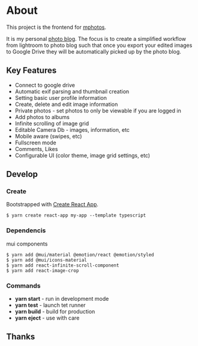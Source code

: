 # About

This project is the frontend for [mphotos](https://www.github.com/msvens/mphotos).

It is my personal [photo blog](https://www.mellowtech.org). The focus is to create
a simplified workflow from lightroom to photo blog such that once you export
your edited images to Google Drive they will be automatically picked up by the
photo blog.

## Key Features

- Connect to google drive
- Automatic exif parsing and thumbnail creation
- Setting basic user profile information
- Create, delete and edit image information
- Private photos - set photos to only be viewable if you are logged in
- Add photos to albums
- Infinite scrolling of image grid
- Editable Camera Db - images, information, etc
- Mobile aware (swipes, etc)
- Fullscreen mode
- Comments, Likes
- Configurable UI (color theme, image grid settings, etc)

## Develop

### Create
Bootstrapped with [Create React App](https://github.com/facebook/create-react-app).

```console
$ yarn create react-app my-app --template typescript
```

### Dependencis

mui components
```console
$ yarn add @mui/material @emotion/react @emotion/styled
$ yarn add @mui/icons-material
$ yarn add react-infinite-scroll-component
$ yarn add react-image-crop
```



### Commands
* **yarn start** - run in development mode
* **yarn test** - launch tet runner
* **yarn build** - build for production
* **yarn eject** - use with care

## Thanks

